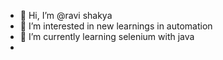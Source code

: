 - 👋 Hi, I’m @ravi shakya
- 👀 I’m interested in new learnings in automation
- 🌱 I’m currently learning selenium with java
- 

<!---
shakyaravi/shakyaravi is a ✨ special ✨ repository because its `README.md` (this file) appears on your GitHub profile.
You can click the Preview link to take a look at your changes.
--->
